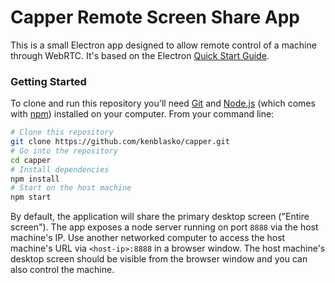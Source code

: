 # Capper Remote Screen Share App

This is a small Electron app designed to allow remote control of a machine through WebRTC.  It's based on the Electron [Quick Start Guide](http://electron.atom.io/docs/tutorial/quick-start).

### Getting Started

To clone and run this repository you'll need [Git](https://git-scm.com) and [Node.js](https://nodejs.org/en/download/) (which comes with [npm](http://npmjs.com)) installed on your computer. From your command line:

```bash
# Clone this repository
git clone https://github.com/kenblasko/capper.git
# Go into the repository
cd capper
# Install dependencies
npm install
# Start on the host machine
npm start
```

By default, the application will share the primary desktop screen ("Entire screen").  The app exposes a node server running on port `8888` via the host machine's IP.  Use another networked computer to access the host machine's URL via `<host-ip>:8888` in a browser window.  The host machine's desktop screen should be visible from the browser window and you can also control the machine.
